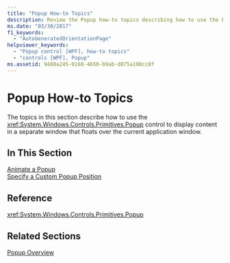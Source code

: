 ```yaml
---
title: "Popup How-to Topics"
description: Review the Popup how-to topics describing how to use the Popup control to display content in a separate window that floats over the current application window.
ms.date: "03/30/2017"
f1_keywords: 
  - "AutoGeneratedOrientationPage"
helpviewer_keywords: 
  - "Popup control [WPF], how-to topics"
  - "controls [WPF], Popup"
ms.assetid: 9488a245-0168-4650-b9ab-d075a108cc8f
---
```

# Popup How-to Topics

The topics in this section describe how to use the <xref:System.Windows.Controls.Primitives.Popup> control to display content in a separate window that floats over the current application window.  
  
## In This Section  

 [Animate a Popup](how-to-animate-a-popup.md)  
 [Specify a Custom Popup Position](how-to-specify-a-custom-popup-position.md)  
  
## Reference  

 <xref:System.Windows.Controls.Primitives.Popup>  
  
## Related Sections  

 [Popup Overview](popup-overview.md)
